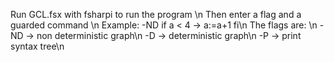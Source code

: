 Run GCL.fsx with fsharpi to run the program \n
Then enter a flag and a guarded command \n
Example: -ND if a < 4 -> a:=a+1 fi\n
The flags are: \n
-ND -> non deterministic graph\n
-D -> deterministic graph\n
-P -> print syntax tree\n